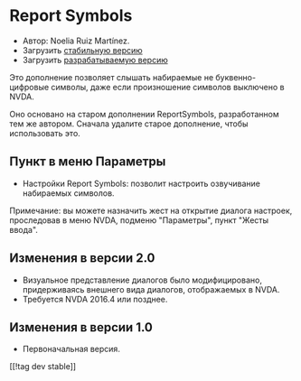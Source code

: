 # Report Symbols #

*	Автор: Noelia Ruiz Martínez.
*	Загрузить [стабильную версию][1]
*	Загрузить [разрабатываемую версию][2]

Это дополнение позволяет слышать набираемые не буквенно-цифровые символы,
даже если произношение символов выключено в NVDA.

Оно основано на старом дополнении ReportSymbols, разработанном тем же
автором. Сначала удалите старое дополнение, чтобы использовать это.

## Пункт в меню Параметры ##
*	Настройки Report Symbols: позволит настроить озвучивание набираемых
  символов.

Примечание: вы можете назначить жест на открытие диалога настроек,
проследовав в меню NVDA, подменю "Параметры", пункт "Жесты ввода".

## Изменения в версии 2.0 ##
*	Визуальное представление диалогов было модифицировано, придерживаясь
  внешнего вида диалогов, отображаемых в NVDA.
*	Требуется NVDA 2016.4 или позднее.

## Изменения в версии 1.0 ##
*	Первоначальная версия.

[[!tag dev stable]]

[1]: https://addons.nvda-project.org/files/get.php?file=rsy

[2]: https://addons.nvda-project.org/files/get.php?file=rsy-dev
